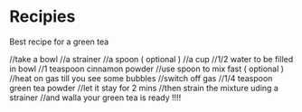 # Recipies
Best recipe for a green tea

//take a bowl
//a strainer
//a spoon ( optional )
//a cup
//1/2 water to be filled in bowl
//1 teaspoon cinnamon powder
//use spoon to mix fast ( optional )
//heat on gas till you see some bubbles
//switch off gas
//1/4 teaspoon green tea powder
//let it stay for 2 mins
//then strain the mixture uding a strainer 
//and walla your green tea is ready !!!!

